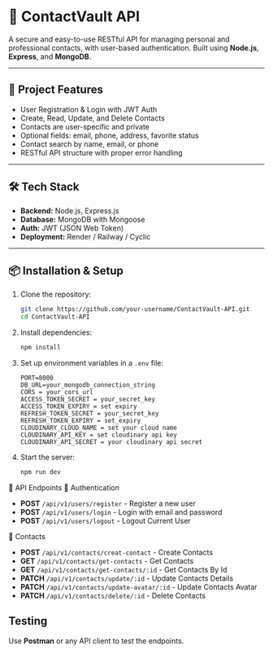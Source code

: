# 📇 ContactVault API

A secure and easy-to-use RESTful API for managing personal and professional contacts, with user-based authentication. Built using **Node.js**, **Express**, and **MongoDB**.

---

## 📁 Project Features

- User Registration & Login with JWT Auth
- Create, Read, Update, and Delete Contacts
- Contacts are user-specific and private
- Optional fields: email, phone, address, favorite status
- Contact search by name, email, or phone
- RESTful API structure with proper error handling

---

## 🛠️ Tech Stack

- **Backend:** Node.js, Express.js  
- **Database:** MongoDB with Mongoose  
- **Auth:** JWT (JSON Web Token)  
- **Deployment:** Render / Railway / Cyclic  

---

## 📦 Installation & Setup

1. Clone the repository:
   ```sh
   git clone https://github.com/your-username/ContactVault-API.git
   cd ContactVault-API
   
2. Install dependencies:
   ```sh
   npm install
   ```
3. Set up environment variables in a `.env` file:
   ```env
   PORT=8000
   DB_URL=your_mongodb_connection_string
   CORS = your_cors_url
   ACCESS_TOKEN_SECRET = your_secret_key
   ACCESS_TOKEN_EXPIRY = set expiry
   REFRESH_TOKEN_SECRET = your_secret_key
   REFRESH_TOKEN_EXPIRY = set_expiry
   CLOUDINARY_CLOUD_NAME = set your cloud name
   CLOUDINARY_API_KEY = set cloudinary api key
   CLOUDINARY_API_SECRET = your cloudinary api secret
   ```
4. Start the server:
   ```sh
   npm run dev
   ```

🔌 API Endpoints
🔐 Authentication
- **POST** `/api/v1/users/register` - Register a new user
- **POST** `/api/v1/users/login` - Login with email and password
- **POST** `/api/v1/users/logout` - Logout Current User

📇 Contacts

- **POST** `/api/v1/contacts/creat-contact` - Create Contacts
- **GET** `/api/v1/contacts/get-contacts` - Get Contacts
- **GET** `/api/v1/contacts/get-contacts/:id` - Get Contacts By Id
- **PATCH** `/api/v1/contacts/update/:id` - Update Contacts Details
- **PATCH** `/api/v1/contacts/update-avatar/:id` - Update Contacts Avatar
- **PATCH** `/api/v1/contacts/delete/:id` - Delete Contacts

## Testing
Use **Postman** or any API client to test the endpoints.
